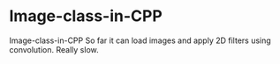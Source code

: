 # Image-class-in-CPP
Image-class-in-CPP So far it can load images and apply 2D filters using convolution. Really slow.
